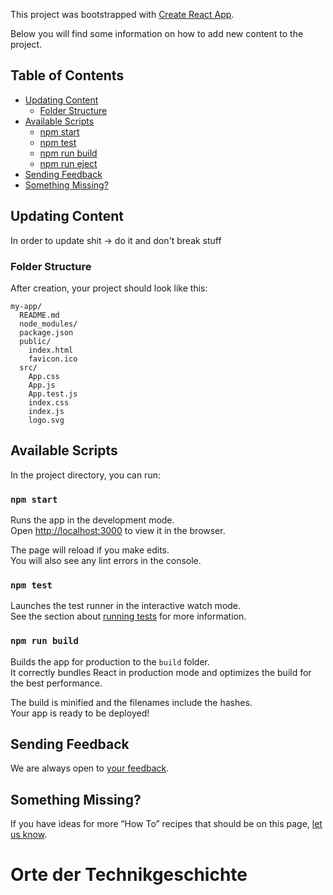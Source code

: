 This project was bootstrapped with [Create React App](https://github.com/facebookincubator/create-react-app).

Below you will find some information on how to add new content to the project.<br>


## Table of Contents

- [Updating Content](#updating-to-new-releases)
  - [Folder Structure](#folder-structure)
- [Available Scripts](#available-scripts)
  - [npm start](#npm-start)
  - [npm test](#npm-test)
  - [npm run build](#npm-run-build)
  - [npm run eject](#npm-run-eject)
- [Sending Feedback](#sending-feedback)
- [Something Missing?](#something-missing)


## Updating Content

In order to update shit -> do it and don't break stuff

### Folder Structure

After creation, your project should look like this:

```
my-app/
  README.md
  node_modules/
  package.json
  public/
    index.html
    favicon.ico
  src/
    App.css
    App.js
    App.test.js
    index.css
    index.js
    logo.svg
```

## Available Scripts

In the project directory, you can run:

### `npm start`

Runs the app in the development mode.<br>
Open [http://localhost:3000](http://localhost:3000) to view it in the browser.

The page will reload if you make edits.<br>
You will also see any lint errors in the console.

### `npm test`

Launches the test runner in the interactive watch mode.<br>
See the section about [running tests](#running-tests) for more information.

### `npm run build`

Builds the app for production to the `build` folder.<br>
It correctly bundles React in production mode and optimizes the build for the best performance.

The build is minified and the filenames include the hashes.<br>
Your app is ready to be deployed!

## Sending Feedback

We are always open to [your feedback](https://github.com/lorenzburger/odt/issues).


## Something Missing?

If you have ideas for more “How To” recipes that should be on this page, [let us know](https://github.com/lorenzburger/odt/issues).
# Orte der Technikgeschichte
